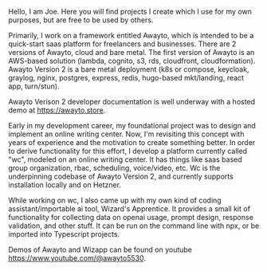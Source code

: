 Hello, I am Joe. Here you will find projects I create which I use for my own purposes, but are free to be used by others. 

Primarily, I work on a framework entitled Awayto, which is intended to be a quick-start saas platform for freelancers and businesses. There are 2 versions of Awayto, cloud and bare metal. The first version of Awayto is an AWS-based solution (lambda, cognito, s3, rds, cloudfront, cloudformation). Awayto Version 2 is a bare metal deployment (k8s or compose, keycloak, graylog, nginx, postgres, express, redis, hugo-based mkt/landing, react app, turn/stun).

Awayto Verison 2 developer documentation is well underway with a hosted demo at https://awayto.store.

Early in my development career, my foundational project was to design and implement an online writing center. Now, I'm revisiting this concept with years of experience and the motivation to create something better. In order to derive functionality for this effort, I develop a platform currently called "wc", modeled on an online writing center. It has things like saas based group organization, rbac, scheduling, voice/video, etc. Wc is the underpinning codebase of Awayto Version 2, and currently supports installation locally and on Hetzner. 

While working on wc, I also came up with my own kind of coding assistant/importable ai tool, Wizard's Apprentice. It provides a small kit of functionality for collecting data on openai usage, prompt design, response validation, and other stuff. It can be run on the command line with npx, or be imported into Typescript projects.

Demos of Awayto and Wizapp can be found on youtube https://www.youtube.com/@awayto5530.
